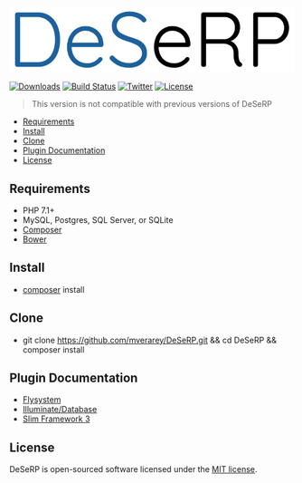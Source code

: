 ![DeSeRP](https://raw.githubusercontent.com/mverarey/DeSeRP/master/assets/DeSeRP.png)

[![Downloads](https://img.shields.io/github/downloads/mverarey/DeSeRP/total.svg)](https://github.com/mverarey/DeSeRP)
[![Build Status](https://api.travis-ci.org/mverarey/DeSeRP.svg?branch=master)](https://travis-ci.org/mverarey/DeSeRP)
[![Twitter](https://img.shields.io/badge/twitter-@mverarey-blue.svg?style=flat)](http://twitter.com/mverarey)
[![License](https://img.shields.io/badge/license-MIT-green.svg?style=flat)](https://github.com/mverarey/DeSeRP/blob/master/LICENSE)

> This version is not compatible with previous versions of DeSeRP

- [Requirements](#requirements)
- [Install](#install)
- [Clone](#clone)
- [Plugin Documentation](#plugin-documentation)
- [License](#license)

## Requirements

- PHP 7.1+
- MySQL, Postgres, SQL Server, or SQLite
- [Composer](https://getcomposer.org/)
- [Bower](https://bower.io/)

## Install
- [composer](https://getcomposer.org/) install

## Clone
- git clone https://github.com/mverarey/DeSeRP.git && cd DeSeRP && composer install

## Plugin Documentation
- [Flysystem](https://flysystem.thephpleague.com/)
- [Illuminate/Database](https://github.com/illuminate/database)
- [Slim Framework 3](https://www.slimframework.com/)

## License

DeSeRP is open-sourced software licensed under the [MIT license](http://opensource.org/licenses/MIT).
